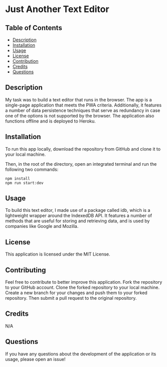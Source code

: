 # Just Another Text Editor

## Table of Contents
- [Description](#description)
- [Installation](#installation)
- [Usage](#usage)
- [License](#license)
- [Contribution](#contributing)
- [Credits](#credits)
- [Questions](#questions)


## Description
My task was to build a text editor that runs in the browser. The app is a single-page application that meets the PWA criteria. Additionally, it features a number of data persistence techniques that serve as redundancy in case one of the options is not supported by the browser. The application also functions offline and is deployed to Heroku. 



## Installation

To run this app locally, download the repository from GitHub and clone it to your local machine.

Then, in the root of the directory, open an integrated terminal and run the following two commands: 
```
npm install
npm run start:dev
```

## Usage

To build this text editor, I made use of a package called idb, which is a lightweight wrapper around the IndexedDB API. It features a number of methods that are useful for storing and retrieving data, and is used by companies like Google and Mozilla.

## License
This application is licensed under the MIT License. 


## Contributing

Feel free to contribute to better improve this application. Fork the repository to your GitHub account. Clone the forked repository to your local machine. Create a new branch for your changes and push them to your forked repository. Then submit a pull request to the original repository.


## Credits
N/A

## Questions
If you have any questions about the development of the application or its usage, please open an issue!

